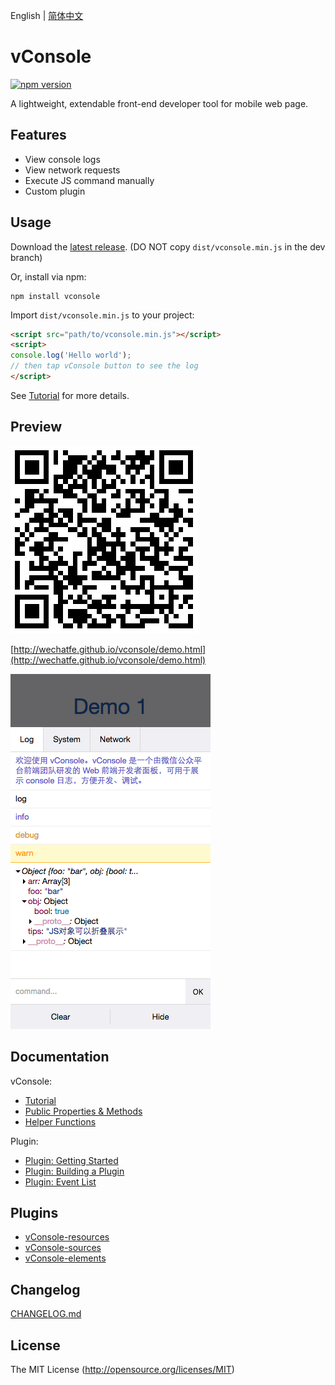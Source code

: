 English | [简体中文](./README_CN.md)

vConsole
==============================
[![npm version](https://badge.fury.io/js/vconsole.svg)](https://badge.fury.io/js/vconsole) 

A lightweight, extendable front-end developer tool for mobile web page.


## Features

- View console logs
- View network requests
- Execute JS command manually
- Custom plugin


## Usage

Download the [latest release](https://github.com/WechatFE/vConsole/releases/latest). (DO NOT copy `dist/vconsole.min.js` in the dev branch)

Or, install via npm:

```
npm install vconsole
```

Import `dist/vconsole.min.js` to your project:

```html
<script src="path/to/vconsole.min.js"></script>
<script>
console.log('Hello world');
// then tap vConsole button to see the log
</script>
```

See [Tutorial](./doc/tutorial.md) for more details.


## Preview

![](./example/snapshot/qrcode.png)

[http://wechatfe.github.io/vconsole/demo.html](http://wechatfe.github.io/vconsole/demo.html)

![](./example/snapshot/log_panel.png)


## Documentation

vConsole:

 - [Tutorial](./doc/tutorial.md)
 - [Public Properties & Methods](./doc/public_properties_methods.md)
 - [Helper Functions](./doc/helper_functions.md)

Plugin:

 - [Plugin: Getting Started](./doc/plugin_getting_started.md)
 - [Plugin: Building a Plugin](./doc/plugin_building_a_plugin.md)
 - [Plugin: Event List](./doc/plugin_event_list.md)


## Plugins

 - [vConsole-resources](https://github.com/WechatFE/vConsole-resources)
 - [vConsole-sources](https://github.com/WechatFE/vConsole-sources)
 - [vConsole-elements](https://github.com/WechatFE/vConsole-elements)


## Changelog

[CHANGELOG.md](./CHANGELOG.md)


## License

The MIT License (http://opensource.org/licenses/MIT)

